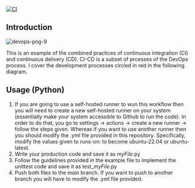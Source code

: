 [![CI](https://github.com/Sherif-Elshafei/my-practice/actions/workflows/build-test-app.yml/badge.svg)](https://github.com/Sherif-Elshafei/my-practice/actions/workflows/build-test-app.yml)


## Introduction
![devops-png-9](https://github.com/Sherif-Elshafei/CI-CD/assets/4324447/eb321a8b-f8e5-4afe-97c7-15df5ea58271)

This is an example of the combined practices of continuous integration (CI) and continuous delivery (CD). CI-CD is a subset of prcesses of the DevOps process. I cover the development processes circled in red in the following diagram.

## Usage (Python)
1. If you are going to use a self-hosted runner to wun this workflow then you will need to create a new self-hosted runner on your system (essentially make your system accessible to Github to run the code). In order to do that, you go to settings -> actions -> create a new runner -> follow the steps given. Whereas if you want to use another runner then you should modify the .yml file provided in this repository. Specifically, modify the values given to runs-on: to become ubuntu-22.04 or ubuntu-latest.
2. Write your production code and save it as *myFile*.py
3. Follow the guidelines provided in the example file to implement the unittest code and save it as test_*myFile*.py
4. Push both files to the main branch. If you want to push to another branch you will have to modify the .yml file provided.
